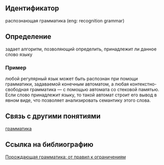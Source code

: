 ## Идентификатор

распознающая грамматика (eng: recognition grammar)

## Определение

задает алгоритм, позволяющий определить, принадлежит ли данное слово языку

### Пример

любой регулярный язык может быть распознан при помощи грамматики, задаваемой конечным автоматом, а любая контекстно-свободная грамматика — с помощью автомата со стековой памятью. Если слово принадлежит языку, то такой автомат строит его вывод в явном виде, что позволяет анализировать семантику этого слова.

## Связь с другими понятиями

[грамматика](https://github.com/Dememedp/yapis-course/blob/main/concept/Grammar.md)

## Ссылка на библиографию

[Порождающая грамматика: от правил к ограничениям](https://github.com/Dememedp/yapis-course/blob/main/bibliography/Testelec-Grammar-book.md)
